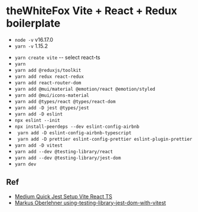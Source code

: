 # theWhiteFox Vite + React + Redux boilerplate

* `node -v` v16.17.0
* `yarn -v` 1.15.2

- `yarn create vite`
 -- select react-ts
- `yarn`
- `yarn add @reduxjs/toolkit `
- `yarn add redux react-redux`
- `yarn add react-router-dom`
- `yarn add @mui/material @emotion/react @emotion/styled`
- `yarn add @mui/icons-material`
- `yarn add @types/react @types/react-dom`
- `yarn add -D jest @types/jest`
- `yarn add -D eslint`
- `npx eslint --init`
- `npx install-peerdeps --dev eslint-config-airbnb`
- ` yarn add -D eslint-config-airbnb-typescript`
- ` yarn add -D prettier eslint-config-prettier eslint-plugin-prettier`
- `yarn add -D vitest`
- `yarn add --dev @testing-library/react`
- `yarn add --dev @testing-library/jest-dom`
- `yarn dev`

## Ref
- [Medium Quick Jest Setup Vite React TS](https://codingwithmanny.medium.com/quick-jest-setup-with-vitejs-react-typescript-82f325e4323f)
- [Markus Oberlehner using-testing-library-jest-dom-with-vitest](https://markus.oberlehner.net/blog/using-testing-library-jest-dom-with-vitest/)
